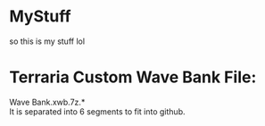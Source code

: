 # MyStuff
so this is my stuff lol

# Terraria Custom Wave Bank File:
Wave Bank.xwb.7z.\*<br>
It is separated into 6 segments to fit into github.
